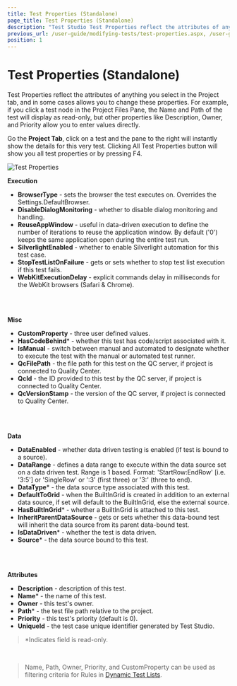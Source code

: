 ```yaml
---
title: Test Properties (Standalone)
page_title: Test Properties (Standalone)
description: "Test Studio Test Properties reflect the attributes of anything you select in the Project tab"
previous_url: /user-guide/modifying-tests/test-properties.aspx, /user-guide/modifying-tests/test-properties
position: 1
---
```

# Test Properties (Standalone)

Test Properties reflect the attributes of anything you select in the Project tab, and in some cases allows you to change these properties. For example, if you click a test node in the Project Files Pane, the Name and Path of the test will display as read-only, but other properties like Description, Owner, and Priority allow you to enter values directly.

Go the **Project Tab**, click on a test and the pane to the right will instantly show the details for this very test. Clicking All Test Properties button will show you all test properties or by pressing F4.

![Test Properties][1]

**Execution**

- **BrowserType** - sets the browser the test executes on. Overrides the Settings.DefaultBrowser.
- **DisableDialogMonitoring** - whether to disable dialog monitoring and handling.
- **ReuseAppWindow** - useful in data-driven execution to define the number of iterations to reuse the application window. By default ('0') keeps the same application open during the entire test run.
- **SilverlightEnabled** - whether to enable Silverlight automation for this test case.
- **StopTestListOnFailure** - gets or sets whether to stop test list execution if this test fails.
- **WebKitExecutionDelay** - explicit commands delay in milliseconds for the WebKit browsers (Safari & Chrome).

<br/>
<br/>

**Misc**

- **CustomProperty** - three user defined values.
- **HasCodeBehind*** - whether this test has code/script associated with it.
- **IsManual** - switch between manual and automated to designate whether to execute the test with the manual or automated test runner.
- **QcFilePath** - the file path for this test on the QC server, if project is connected to Quality Center.
- **QcId** - the ID provided to this test by the QC server, if project is connected to Quality Center.
- **QcVersionStamp** - the version of the QC server, if project is connected to Quality Center.

<br/>
<br/>

**Data**

- **DataEnabled** - whether data driven testing is enabled (if test is bound to a source).
- **DataRange** - defines a data range to execute within the data source set on a data driven test. Range is 1 based. Format: 'StartRow:EndRow' [i.e. '3:5'] or 'SingleRow' or ':3' (first three) or '3:' (three to end).
- **DataType*** - the data source type associated with this test.
- **DefaultToGrid** - when the BuiltInGrid is created in addition to an external data source, if set will default to the BuiltInGrid, else the external source.
- **HasBuiltInGrid*** - whether a BuiltInGrid is attached to this test.
- **InheritParentDataSource** - gets or sets whether this data-bound test will inherit the data source from its parent data-bound test.
- **IsDataDriven*** - whether the test is data driven.
- **Source*** - the data source bound to this test.

<br/>
<br/>

**Attributes**

- **Description** - description of this test.
- **Name*** - the name of this test.
- **Owner** - this test's owner.
- **Path*** - the test file path relative to the project.
- **Priority** - this test's priority (default is 0).
- **UniqueId** - the test case unique identifier generated by Test Studio.

> *Indicates field is read-only.

<br/>

> Name, Path, Owner, Priority, and CustomProperty can be used as filtering criteria for Rules in <a href="/getting-started/test-execution/test-lists-standalone#dynamic-test-list" target="_blank">Dynamic Test Lists</a>.

[1]: /img/features/test-maintenance/test-properties-standalone/fig1.png
